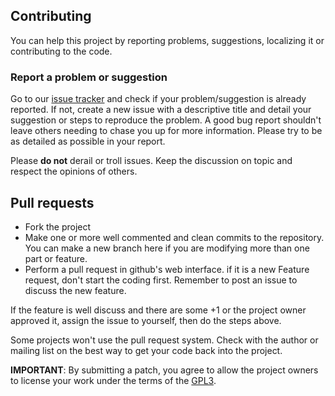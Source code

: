 ## Contributing

You can help this project by reporting problems, suggestions, localizing it or contributing to the code.

### Report a problem or suggestion

Go to our [issue tracker](https://github.com/P0cL4bs/3vilTwinAttacker/issues) and check if your problem/suggestion is already reported. If not, create a new issue with a descriptive title and detail your suggestion or steps to reproduce the problem.
A good bug report shouldn't leave others needing to chase you up for more
information. Please try to be as detailed as possible in your report.

Please **do not** derail or troll issues. Keep the
discussion on topic and respect the opinions of others.

## Pull requests


- Fork the project
- Make one or more well commented and clean commits to the repository. You can make a new branch here if you are modifying more than one part or feature.
- Perform a pull request in github's web interface.
if it is a new Feature request, don't start the coding first. Remember to post an issue to discuss the new feature.

If the feature is well discuss and there are some +1 or the project owner approved it, assign the issue to yourself, then do the steps above.

Some projects won't use the pull request system. Check with the author or mailing list on the best way to get your code back into the project.

**IMPORTANT**: By submitting a patch, you agree to allow the project
owners to license your work under the terms of the [GPL3](LICENSE).